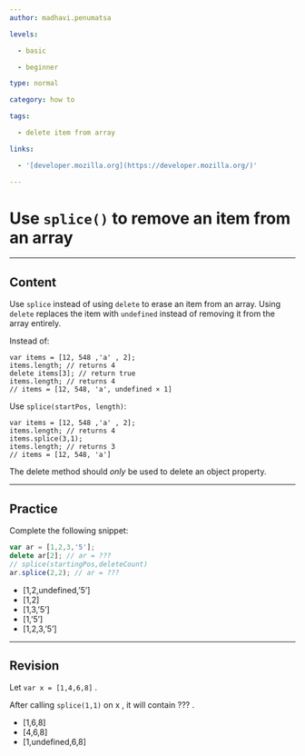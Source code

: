 ```yaml
---
author: madhavi.penumatsa

levels:

  - basic

  - beginner

type: normal

category: how to

tags:

  - delete item from array

links:

  - '[developer.mozilla.org](https://developer.mozilla.org/)'

---
```


# Use `splice()` to remove an item from an array

---
## Content

Use `splice` instead of using `delete` to erase an item from an array. Using `delete` replaces the item with `undefined` instead of removing it from the array entirely.

Instead of:
```
var items = [12, 548 ,'a' , 2];
items.length; // returns 4
delete items[3]; // return true
items.length; // returns 4
// items = [12, 548, 'a', undefined × 1]
```

Use `splice(startPos, length)`:
```
var items = [12, 548 ,'a' , 2];
items.length; // returns 4
items.splice(3,1);
items.length; // returns 3
// items = [12, 548, 'a']
```

The delete method should *only* be used to delete an object property.

---
## Practice

Complete the following snippet:
```javascript
var ar = [1,2,3,'5'];
delete ar[2]; // ar = ???
// splice(startingPos,deleteCount)
ar.splice(2,2); // ar = ???
```

* [1,2,undefined,’5’]
* [1,2]
* [1,3,’5’]
* [1,’5’]
* [1,2,3,’5’]

---
## Revision

Let `var x = [1,4,6,8]` .

After calling `splice(1,1)`  on x , it will contain ??? .

* [1,6,8]
* [4,6,8]
* [1,undefined,6,8]

